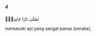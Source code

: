 ##### 4

<span class="ayah">تَصْلَىٰ نَارًا حَامِيَةًۭ</span>

<span class="ayah_translation">memasuki api yang sangat panas (neraka),</span>
